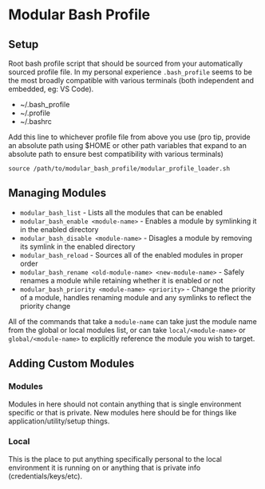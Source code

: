 # Modular Bash Profile

## Setup
Root bash profile script that should be sourced from your automatically sourced profile file. In my personal
experience `.bash_profile` seems to be the most broadly compatible with various terminals (both independent
and embedded, eg: VS Code).
*  ~/.bash_profile
*  ~/.profile
*  ~/.bashrc

Add this line to whichever profile file from above you use (pro tip, provide an absolute path using $HOME or
other path variables that expand to an absolute path to ensure best compatibility with various terminals)
```
source /path/to/modular_bash_profile/modular_profile_loader.sh
```

## Managing Modules
* `modular_bash_list` - Lists all the modules that can be enabled
* `modular_bash_enable <module-name>` - Enables a module by symlinking it in the enabled directory
* `modular_bash_disable <module-name>` - Disagles a module by removing its symlink in the enabled directory
* `modular_bash_reload` - Sources all of the enabled modules in proper order
* `modular_bash_rename <old-module-name> <new-module-name>` - Safely renames a module while retaining whether it is enabled or not
* `modular_bash_priority <module-name> <priority>` - Change the priority of a module, handles renaming module and any symlinks to reflect the priority change

All of the commands that take a `module-name` can take just the module name from the global or local modules list,
or can take `local/<module-name>` or `global/<module-name>` to explicitly reference the module you wish to target.

## Adding Custom Modules
### Modules
Modules in here should not contain anything that is single environment specific or that is private. New modules here should be for things like application/utility/setup things.

### Local
This is the place to put anything specifically personal to the local environment it is running on or anything that is private info (credentials/keys/etc).
